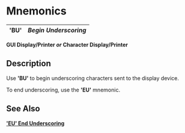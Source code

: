 # Mnemonics

**'BU'** |  **_Begin Underscoring_**  
---|---  
  
**GUI Display/Printer _or_ Character Display/Printer**

##  Description

Use **'BU'** to begin underscoring characters sent to the display device.

To end underscoring, use the **'EU'** mnemonic.

## See Also

**['EU' End Underscoring](eu.md)**
